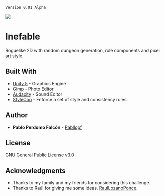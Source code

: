 `Version 0.01 Alpha`

![](https://github.com/pabllopf/Game-Inefable/blob/master/Wiki/Home/TopBanner.png)
# Inefable
Roguelike 2D with random dungeon generation, role components and pixel art style.

## Built With

* [Unity 5](https://unity3d.com/) - Graphics Engine
* [Gimp](https://www.gimp.org/) - Photo Editor
* [Audacity](https://www.audacityteam.org/) - Sound Editor
* [StyleCop](https://marketplace.visualstudio.com/items?itemName=ChrisDahlberg.StyleCop) - Enforce a set of style and consistency rules.

## Author

* **Pablo Perdomo Falcón** - [Pabllopf](https://github.com/pabllopf)

## License

GNU General Public License v3.0

## Acknowledgments

* Thanks to my family and my friends for considering this challenge.
* Thanks to Raúl for giving me some ideas.  [RaulLozanoPonce](https://github.com/RaulLozanoPonce).
